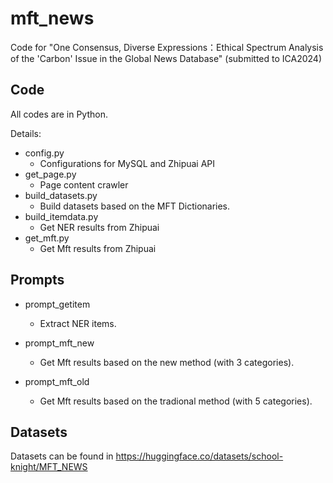 # mft_news

Code for "One Consensus, Diverse Expressions：Ethical Spectrum Analysis of the 'Carbon' Issue in the Global News Database" (submitted to ICA2024)

## Code

All codes are in Python.

Details:

- config.py
    - Configurations for MySQL and Zhipuai API
- get_page.py
    - Page content crawler
- build_datasets.py
    - Build datasets based on the MFT Dictionaries.
- build_itemdata.py
    - Get NER results from Zhipuai
- get_mft.py
    - Get Mft results from Zhipuai



## Prompts

- prompt_getitem
    - Extract NER items. 

- prompt_mft_new
    - Get Mft results based on the new method (with 3 categories).

- prompt_mft_old
    - Get Mft results based on the tradional method (with 5 categories).

## Datasets
Datasets can be found in https://huggingface.co/datasets/school-knight/MFT_NEWS
